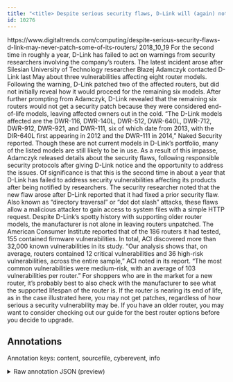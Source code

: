 ```yaml
---
title: "<title> Despite serious security flaws, D-Link will (again) not patch some routers </title>"
id: 10276
---
```


<title> Despite serious security flaws, D-Link will (again) not patch some routers </title>
<source> https://www.digitaltrends.com/computing/despite-serious-security-flaws-d-link-may-never-patch-some-of-its-routers/ </source>
<date> 2018_10_19 </date>
<text>
For the second time in roughly a year, D-Link has failed to act on warnings from security researchers involving the company’s routers. The latest incident arose after Silesian University of Technology researcher Błazej Adamczyk contacted D-Link last May about three vulnerabilities affecting eight router models. Following the warning, D-Link patched two of the affected routers, but did not initially reveal how it would proceed for the remaining six models. After further prompting from Adamczyk, D-Link revealed that the remaining six routers would not get a security patch because they were considered end-of-life models, leaving affected owners out in the cold.
“The D-Link models affected are the DWR-116, DWR-140L, DWR-512, DWR-640L, DWR-712, DWR-912, DWR-921, and DWR-111, six of which date from 2013, with the DIR-640L first appearing in 2012 and the DWR-111 in 2014,” Naked Security reported. Though these are not current models in D-Link’s portfolio, many of the listed models are still likely to be in use.
As a result of this impasse, Adamczyk released details about the security flaws, following responsible security protocols after giving D-Link notice and the opportunity to address the issues. Of significance is that this is the second time in about a year that D-Link has failed to address security vulnerabilities affecting its products after being notified by researchers.
The security researcher noted that the new flaw arose after D-Link reported that it had fixed a prior security flaw. Also known as “directory traversal” or “dot dot slash” attacks, these flaws allow a malicious attacker to gain access to system files with a simple HTTP request.
Despite D-Link’s spotty history with supporting older router models, the manufacturer is not alone in leaving routers unpatched. The American Consumer Institute reported that of the 186 routers it had tested, 155 contained firmware vulnerabilities. In total, ACI discovered more than 32,000 known vulnerabilities in its study. “Our analysis shows that, on average, routers contained 12 critical vulnerabilities and 36 high-risk vulnerabilities, across the entire sample,” ACI noted in its report. “The most common vulnerabilities were medium-risk, with an average of 103 vulnerabilities per router.”
For shoppers who are in the market for a new router, it’s probably best to also check with the manufacturer to see what the supported lifespan of the router is. If the router is nearing its end of life, as in the case illustrated here, you may not get patches, regardless of how serious a security vulnerability may be. If you have an older router, you may want to consider checking out our guide for the best router options before you decide to upgrade.
</text>



## Annotations

Annotation keys: content, sourcefile, cyberevent, info

<details>
<summary>Raw annotation JSON (preview)</summary>

```json
{
  "content": "For the second time in roughly a year, D-Link has failed to act on warnings from security researchers involving the company\u2019s routers. The latest incident arose after Silesian University of Technology researcher B\u0142azej Adamczyk contacted D-Link last May about three vulnerabilities affecting eight router models. Following the warning, D-Link patched two of the affected routers, but did not initially reveal how it would proceed for the remaining six models. After further prompting from Adamczyk, D-Link revealed that the remaining six routers would not get a security patch because they were considered end-of-life models, leaving affected owners out in the cold. \u201cThe D-Link models affected are the DWR-116, DWR-140L, DWR-512, DWR-640L, DWR-712, DWR-912, DWR-921, and DWR-111, six of which date from 2013, with the DIR-640L first appearing in 2012 and the DWR-111 in 2014,\u201d Naked Security reported. Though these are not current models in D-Link\u2019s portfolio, many of the listed models are still likely to be in use. As a result of this impasse, Adamczyk released details about the security flaws, following responsible security protocols after giving D-Link notice and the opportunity to address the issues. Of significance is that this is the second time in about a year that D-Link has failed to address security vulnerabilities affecting its products after being notified by researchers. The security researcher noted that the new flaw arose after D-Link reported that it had fixed a prior security flaw. Also known as \u201cdirectory traversal\u201d or \u201cdot dot slash\u201d attacks, these flaws allow a malicious attacker to gain access to system files with a simple HTTP request. Despite D-Link\u2019s spotty history with supporting older router models, the manufacturer is not alone in leaving routers unpatched. The American Consumer Institute reported that of the 186 routers it had tested, 155 contained firmware vulnerabilities. In total, ACI discovered more than 32,000 known vulnerabilities in its study. \u201cOur analysis shows that, on average, routers contained 12 critical vulnerabilities and 36 high-risk vulnerabilities, across the entire sample,\u201d ACI noted in its report. \u201cThe most common vulnerabilities were medium-risk, with an average of 103 vulnerabilities per router.\u201d For shoppers who are in the market for a new router, it\u2019s probably best to also check with the manufacturer to see what the supported lifespan of the router is. If the router is nearing its end of life, as in the case illustrated here, you may not get patches, regardless of how serious a security vulnerability may be. If you have an older router, you may want to consider checking out our guide for the best router options before you decide to upgrade.",
  "sourcefile": "10276.txt",
  "cyberevent": {
    "hopper": [
      {
        "index": 0,
        "relation": "Same",
        "events": [
          {
            "index": "E21",
            "type": "Vulnerability-related",
            "realis": "Actual",
            "nugget": {
              "startOffset": 1834,
              "index": "T66",
              "endOffset": 1842,
              "text": "reported"
            },
            "argument": [
              {
                "index": "T67",
                "text": "the 186 routers",
                "endOffset": 1866,
                "role": {
                  "type": "Vulnerable_System"
                },
                "startOffset": 1851,
                "type": "Device"
              },
              {
                "index": "T65",
                "external_reference": {
                  "wikidataid": "Q30"
                },
                "endOffset": 1833,
                "role": {
                  "type": "Discoverer"
                },
                "text": "The American Consumer Institute",
                "startOffset": 1802,
                "type": "Organization"
              }
        
```
</details>

